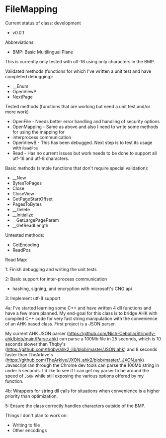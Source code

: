 # FileMapping

Current status of class: development

- v0.0.1

Abbreviations

- BMP: Basic Multilingual Plane

This is currently only tested with utf-16 using only characters in the BMP.

Validated methods (functions for which I've written a unit test and have completed debugging):
- __Enum
- OpenViewP
- NextPage

Tested methods (functions that are working but need a unit test and/or more work)
- OpenFile - Needs better error handling and handling of security options
- OpenMapping - Same as above and also I need to write some methods for using the mapping for
- interprocess communication
- OpenViewB - This has been debugged. Next step is to test its usage with `ReadPos`
- Read - Has no current issues but work needs to be done to support all utf-16 and utf-8 characters.

Basic methods (simple functions that don't require special validation):
- __New
- BytesToPages
- Close
- CloseView
- GetPageStartOffset
- PagesToBytes
- __Delete
- __Initialize
- __GetLargePageParam
- __GetReadLength


Untested methods:
- GetEncoding
- ReadPos

Road Map:

1: Finish debugging and writing the unit tests

2: Basic support for inter-process communication
  - hashing, signing, and encryption with microsoft's CNG api

3: Implement utf-8 support

4a: I've started learning some C++ and have written 4 dll functions and have a few more planned.
My end-goal for this class is to bridge AHK with compiled C++ code for very fast string
manipulation with the convenience of an AHK-based class. First project is a JSON parser.

My current AHK JSON parser (https://github.com/Nich-Cebolla/Stringify-ahk/blob/main/Parse.ahk)
can parse a 100Mb file in 25 seconds, which is 10 seconds slower than Thqby's
(https://github.com/thqby/ahk2_lib/blob/master/JSON.ahk)
and 8 seconds faster than TheArkive's (https://github.com/TheArkive/JXON_ahk2/blob/master/_JXON.ahk)
Javascript ran through the Chrome dev tools can parse the 100Mb string in under 5 seconds.
I'd like to see if I can get my parser to be around the speed of `JSON` while still exposing the
various options offered by my function.

4b: Wrappers for string dll calls for situations when convenience is a higher priority than optimization.

5: Ensure the class correctly handles characters outside of the BMP.

Things I don't plan to work on:
- Writing to file
- Other encodings
